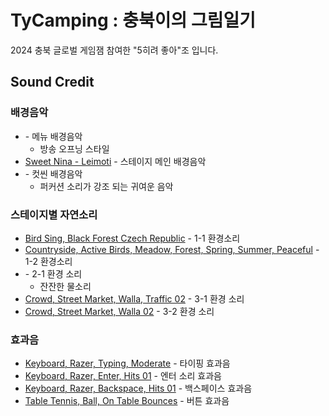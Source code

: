 # TyCamping : 충북이의 그림일기 

2024 충북 글로벌 게임잼 참여한 "5히려 좋아"조 입니다.

## Sound Credit
### 배경음악
- []() - 메뉴 배경음악
	- 방송 오프닝 스타일 
- [Sweet Nina - Leimoti](https://www.epidemicsound.com/track/gfY8TUpLnO/) - 스테이지 메인 배경음악
- []() - 컷씬 배경음악
	- 퍼커션 소리가 강조 되는 귀여운 음악 

### 스테이지별 자연소리
- [Bird Sing, Black Forest Czech Republic](https://www.epidemicsound.com/sound-effects/tracks/01136a7f-b7ce-4e05-be80-be15e7fac08d/) - 1-1 환경소리
- [Countryside, Active Birds, Meadow, Forest, Spring, Summer, Peaceful](
https://www.epidemicsound.com/sound-effects/tracks/f8b244d0-2a84-4913-bf86-d904c0656163/) -  1-2 환경소리
- []() - 2-1  환경 소리
	- 잔잔한 물소리 
-  [Crowd, Street Market, Walla, Traffic 02](https://www.epidemicsound.com/sound-effects/tracks/ee5221fc-d212-4595-9eab-d97a447a82d2/) - 3-1 환경 소리
- [Crowd, Street Market, Walla 02](https://www.epidemicsound.com/sound-effects/tracks/aa065786-8f5f-4951-97c0-7599eaff21a8/) - 3-2 환경 소리

### 효과음
- [Keyboard, Razer, Typing, Moderate](https://www.epidemicsound.com/sound-effects/tracks/11e80013-c1ae-4705-b557-8d8ff294d1ba/) - 타이핑 효과음
- [Keyboard, Razer, Enter, Hits 01](https://www.epidemicsound.com/sound-effects/tracks/39cdae5a-2651-41c4-bd1f-2f3c5117a523/) - 엔터 소리 효과음
- [Keyboard, Razer, Backspace, Hits 01](https://www.epidemicsound.com/sound-effects/tracks/40ce9f2c-a11c-4f75-9f07-200405186484/) - 백스페이스 효과음
- [Table Tennis, Ball, On Table Bounces](https://www.epidemicsound.com/sound-effects/tracks/6b84e5a4-1ff7-43c7-85da-a9cd94e03934/) - 버튼 효과음